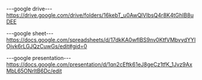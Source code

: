 ---google drive---
https://drive.google.com/drive/folders/16kebT_u0AwQlVIbsQ4r8K4tGhIB8uDEE

---google sheet---
https://docs.google.com/spreadsheets/d/17dkKA0wfIBS9nv0KtfVMbvydYYIOjvk6rLGJQzCuwGs/edit#gid=0

---google presentation---
https://docs.google.com/presentation/d/1qn2cEftk61eJ8geCz1tfK_1Jvz9AxMbL65ONrltB6Dc/edit

